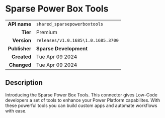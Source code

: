 # Sparse Power Box Tools
| | |
|-:|-|
|**API name**|`shared_sparsepowerboxtools`|
|**Tier**|Premium|
|**Version**|`releases/v1.0.1685\1.0.1685.3700`|
|**Publisher**|**Sparse Development**|
|**Created**|Tue Apr 09 2024|
|**Changed**|Tue Apr 09 2024|

## Description
Introducing the Sparse Power Box Tools. This connector gives Low-Code developers a set of tools to enhance your Power Platform capabilites. With these powerful tools you can build custom apps and automate workflows with ease.
